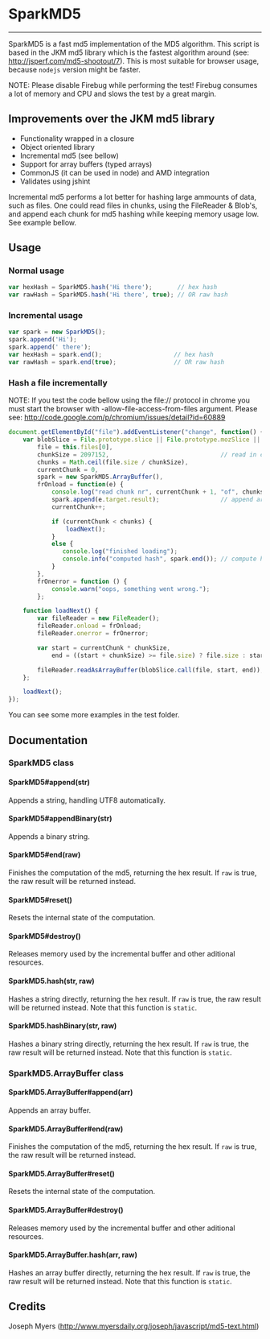 # SparkMD5
--------------

SparkMD5 is a fast md5 implementation of the MD5 algorithm.
This script is based in the JKM md5 library which is the
fastest algorithm around (see: http://jsperf.com/md5-shootout/7).
This is most suitable for browser usage, because `nodejs` version might be faster.

NOTE: Please disable Firebug while performing the test!
      Firebug consumes a lot of memory and CPU and slows the test by a great margin.

## Improvements over the JKM md5 library

 * Functionality wrapped in a closure
 * Object oriented library
 * Incremental md5 (see bellow)
 * Support for array buffers (typed arrays)
 * CommonJS (it can be used in node) and AMD integration
 * Validates using jshint


Incremental md5 performs a lot better for hashing large ammounts of data, such as
files. One could read files in chunks, using the FileReader & Blob's, and append
each chunk for md5 hashing while keeping memory usage low. See example bellow.

## Usage

### Normal usage

```js
var hexHash = SparkMD5.hash('Hi there');       // hex hash
var rawHash = SparkMD5.hash('Hi there', true); // OR raw hash
```

### Incremental usage

```js
var spark = new SparkMD5();
spark.append('Hi');
spark.append(' there');
var hexHash = spark.end();                    // hex hash
var rawHash = spark.end(true);                // OR raw hash
```

### Hash a file incrementally

NOTE: If you test the code bellow using the file:// protocol in chrome you must start the browser with -allow-file-access-from-files argument.
      Please see: http://code.google.com/p/chromium/issues/detail?id=60889

```js
document.getElementById("file").addEventListener("change", function() {
    var blobSlice = File.prototype.slice || File.prototype.mozSlice || File.prototype.webkitSlice,
        file = this.files[0],
        chunkSize = 2097152,                               // read in chunks of 2MB
        chunks = Math.ceil(file.size / chunkSize),
        currentChunk = 0,
        spark = new SparkMD5.ArrayBuffer(),
        frOnload = function(e) {
            console.log("read chunk nr", currentChunk + 1, "of", chunks);
            spark.append(e.target.result);                 // append array buffer
            currentChunk++;

            if (currentChunk < chunks) {
                loadNext();
            }
            else {
               console.log("finished loading");
               console.info("computed hash", spark.end()); // compute hash
            }
        },
        frOnerror = function () {
            console.warn("oops, something went wrong.");
        };

    function loadNext() {
        var fileReader = new FileReader();
        fileReader.onload = frOnload;
        fileReader.onerror = frOnerror;

        var start = currentChunk * chunkSize,
            end = ((start + chunkSize) >= file.size) ? file.size : start + chunkSize;

        fileReader.readAsArrayBuffer(blobSlice.call(file, start, end));
    };

    loadNext();
});
```

You can see some more examples in the test folder.

## Documentation


### SparkMD5 class

#### SparkMD5#append(str)

Appends a string, handling UTF8 automatically.

#### SparkMD5#appendBinary(str)

Appends a binary string.

#### SparkMD5#end(raw)

Finishes the computation of the md5, returning the hex result.
If `raw` is true, the raw result will be returned instead.

#### SparkMD5#reset()

Resets the internal state of the computation.

#### SparkMD5#destroy()

Releases memory used by the incremental buffer and other aditional resources.

#### SparkMD5.hash(str, raw)

Hashes a string directly, returning the hex result.
If `raw` is true, the raw result will be returned instead.
Note that this function is `static`.

#### SparkMD5.hashBinary(str, raw)

Hashes a binary string directly, returning the hex result.
If `raw` is true, the raw result will be returned instead.
Note that this function is `static`.


### SparkMD5.ArrayBuffer class

#### SparkMD5.ArrayBuffer#append(arr)

Appends an array buffer.

#### SparkMD5.ArrayBuffer#end(raw)

Finishes the computation of the md5, returning the hex result.
If `raw` is true, the raw result will be returned instead.

#### SparkMD5.ArrayBuffer#reset()

Resets the internal state of the computation.

#### SparkMD5.ArrayBuffer#destroy()

Releases memory used by the incremental buffer and other aditional resources.

#### SparkMD5.ArrayBuffer.hash(arr, raw)

Hashes an array buffer directly, returning the hex result.
If `raw` is true, the raw result will be returned instead.
Note that this function is `static`.

## Credits

Joseph Myers (http://www.myersdaily.org/joseph/javascript/md5-text.html)
